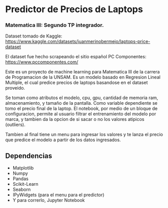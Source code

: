 # Predictor de Precios de Laptops
### Matematica III: Segundo TP integrador.

Dataset tomado de Kaggle: https://www.kaggle.com/datasets/juanmerinobermejo/laptops-price-dataset

El dataset fue hecho scrapeando el sitio español PC Componentes: https://www.pccomponentes.com/

Este es un proyecto de machine learning para Matematica III de la carrera de Programacion de la UNSAM. 
Es un modelo basado en Regresion Lineal Multiple, el cual predice precios de laptops basandose en el dataset proveido.

Se toman como atributos el modelo, cpu, gpu, cantidad de memoria ram, almacenamiento, y tamaño de la pantalla. Como variable dependiente se tomo el precio final de la laptop.
El notebook, por medio de un bloque de configuracion, permite al usuario filtrar el entrenamiento del modelo por marca, y tambien da la opcion de si sacar o no los valores atipicos (outliers).

Tambien al final tiene un menu para ingresar los valores y te lanza el precio que predice el modelo a partir de los datos ingresados.

## Dependencias
- Matplotlib
- Numpy
- Pandas
- Scikit-Learn
- Seaborn
- IPyWidgets (para el menu para el predictor)
- Y para correrlo, Jupyter Notebook
